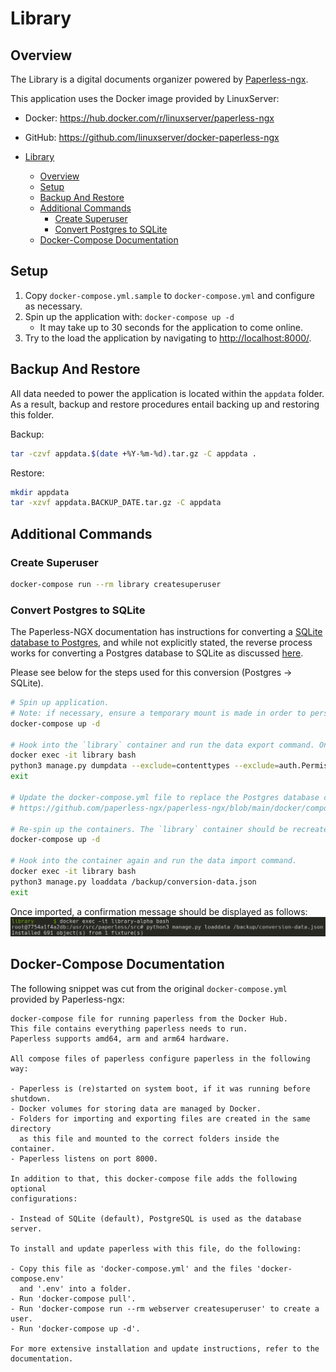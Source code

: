 # Library

## Overview

The Library is a digital documents organizer powered by [Paperless-ngx](https://github.com/paperless-ngx/paperless-ngx).

This application uses the Docker image provided by LinuxServer:

- Docker: <https://hub.docker.com/r/linuxserver/paperless-ngx>
- GitHub: <https://github.com/linuxserver/docker-paperless-ngx>

- [Library](#library)
  - [Overview](#overview)
  - [Setup](#setup)
  - [Backup And Restore](#backup-and-restore)
  - [Additional Commands](#additional-commands)
    - [Create Superuser](#create-superuser)
    - [Convert Postgres to SQLite](#convert-postgres-to-sqlite)
  - [Docker-Compose Documentation](#docker-compose-documentation)

## Setup

1. Copy `docker-compose.yml.sample` to `docker-compose.yml` and configure as necessary.
2. Spin up the application with: `docker-compose up -d`
   - It may take up to 30 seconds for the application to come online.
3. Try to the load the application by navigating to <http://localhost:8000/>.

## Backup And Restore

All data needed to power the application is located within the `appdata` folder. As a result, backup and restore procedures entail backing up and restoring this folder.

Backup:

```bash
tar -czvf appdata.$(date +%Y-%m-%d).tar.gz -C appdata .
```

Restore:

```bash
mkdir appdata
tar -xzvf appdata.BACKUP_DATE.tar.gz -C appdata
```

## Additional Commands

### Create Superuser

```bash
docker-compose run --rm library createsuperuser
```

### Convert Postgres to SQLite

The Paperless-NGX documentation has instructions for converting a [SQLite database to Postgres](<https://paperless-ngx.readthedocs.io/en/latest/setup.html#moving-data-from-sqlite-to-postgresql>), and while not explicitly stated, the reverse process works for converting a Postgres database to SQLite as discussed [here](<https://github.com/jonaswinkler/paperless-ng/issues/1550#issuecomment-1015784199>).

Please see below for the steps used for this conversion (Postgres -> SQLite).

```bash
# Spin up application.
# Note: if necessary, ensure a temporary mount is made in order to persist the conversion file between container creations.
docker-compose up -d

# Hook into the `library` container and run the data export command. Once exported, exit the container.
docker exec -it library bash
python3 manage.py dumpdata --exclude=contenttypes --exclude=auth.Permission > /backup/conversion-data.json
exit

# Update the docker-compose.yml file to replace the Postgres database config and references with SQLite:
# https://github.com/paperless-ngx/paperless-ngx/blob/main/docker/compose/docker-compose.sqlite.yml

# Re-spin up the containers. The `library` container should be recreated.
docker-compose up -d

# Hook into the container again and run the data import command.
docker exec -it library bash
python3 manage.py loaddata /backup/conversion-data.json
exit
```

Once imported, a confirmation message should be displayed as follows:
![Data Conversion Import Result](docs/data_conversion_import_result.png)

## Docker-Compose Documentation

The following snippet was cut from the original `docker-compose.yml` provided by Paperless-ngx:

```plain
docker-compose file for running paperless from the Docker Hub.
This file contains everything paperless needs to run.
Paperless supports amd64, arm and arm64 hardware.

All compose files of paperless configure paperless in the following way:

- Paperless is (re)started on system boot, if it was running before shutdown.
- Docker volumes for storing data are managed by Docker.
- Folders for importing and exporting files are created in the same directory
  as this file and mounted to the correct folders inside the container.
- Paperless listens on port 8000.

In addition to that, this docker-compose file adds the following optional
configurations:

- Instead of SQLite (default), PostgreSQL is used as the database server.

To install and update paperless with this file, do the following:

- Copy this file as 'docker-compose.yml' and the files 'docker-compose.env'
  and '.env' into a folder.
- Run 'docker-compose pull'.
- Run 'docker-compose run --rm webserver createsuperuser' to create a user.
- Run 'docker-compose up -d'.

For more extensive installation and update instructions, refer to the
documentation.
```
